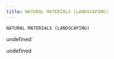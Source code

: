```yaml
---
title: NATURAL MATERIALS (LANDSCAPING)
---
```

`NATURAL MATERIALS (LANDSCAPING)`

undefined`

undefined